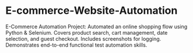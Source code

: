 # E-commerce-Website-Automation
E-Commerce Automation Project: Automated an online shopping flow using Python &amp; Selenium. Covers product search, cart management, date selection, and guest checkout. Includes screenshots for logging. Demonstrates end-to-end functional test automation skills.
